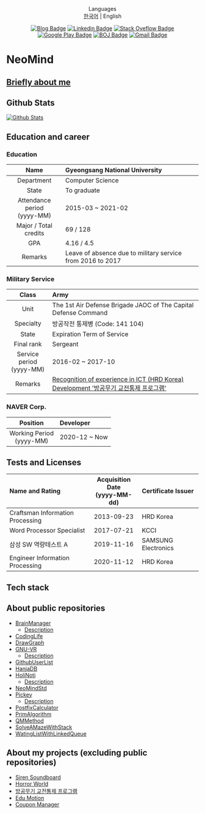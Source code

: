 <div align=center>

Languages
<br>
[한국어](NEOMIND.md) | English

[![Blog Badge](http://img.shields.io/badge/-Blog-black?style=flat-square&logo=github&link=https://neomindstd.github.io/)](https://neomindstd.github.io/) 
[![Linkedin Badge](https://img.shields.io/badge/-LinkedIn-blue?style=flat-square&logo=Linkedin&logoColor=white&link=https://www.linkedin.com/in/우진-도-b137051b1/)](https://www.linkedin.com/in/우진-도-b137051b1/) 
[![Stack Oveflow Badge](https://img.shields.io/badge/-Stack%20Overflow-FE7A16?style=flat-square&logo=StackOverflow&logoColor=white&link=https://stackoverflow.com/users/12839756/neomind?tab=profile)](https://stackoverflow.com/users/12839756/neomind?tab=profile)
[![Google Play Badge](https://img.shields.io/badge/-Google%20Play-414141?style=flat-square&logo=Google%20Play&logoColor=white&link=https://play.google.com/store/apps/developer?id=NEO+MIND)](https://play.google.com/store/apps/developer?id=NEO+MIND)
[![BOJ Badge](https://img.shields.io/badge/-/<>BOJ-087DC6?style=flat-square&link=https://www.acmicpc.net/user/neomind75)](https://www.acmicpc.net/user/neomind75)
[![Gmail Badge](https://img.shields.io/badge/-Gmail-d14836?style=flat-square&logo=Gmail&logoColor=white&link=mailto:dwj0705@gmail.com)](mailto:dwj0705@gmail.com)

</div>

# NeoMind

## [Briefly about me](README.md)

## Github Stats

[![Github Stats](https://github-readme-stats.vercel.app/api?username=NeoMindStd)](https://github.com/anuraghazra/github-readme-stats)

## Education and career

### Education
| Name | Gyeongsang National University |
|:----:|:-------------------------------|
| Department | Computer Science |
| State | To graduate |
| Attendance period <br> (yyyy-MM) | 2015-03 ~ 2021-02 |
| Major / Total credits | 69 / 128 |
| GPA | 4.16 / 4.5 |
| Remarks | Leave of absence due to military service from 2016 to 2017 |

### Military Service
| Class | Army |
|:-----:|:-----|
| Unit | The 1st Air Defense Brigade JAOC of The Capital Defense Command |
| Specialty | 방공작전 통제병 (Code: 141 104) |
| State  | Expiration Term of Service |
| Final rank | Sergeant |
| Service period <br> (yyyy-MM) | 2016-02 ~ 2017-10 |
| Remarks| [Recognition of experience in ICT (HRD Korea)](http://www.q-net.or.kr/crf006.do?id=crf00641&gSite=Q&gId=) <br> [Development '방공무기 교전통제 프로그램' ](https://neomindstd.github.io/project/aa-control/) |

### NAVER Corp.
| Position | Developer |
|:----:|:-----|
| Working Period <br> (yyyy-MM) | 2020-12 ~ Now |

## Tests and Licenses

| Name and Rating | Acquisition Date <br> (yyyy-MM-dd) | Certificate Issuer |
|:----------------|:----------------------------------:|:-------------------|
| Craftsman Information Processing | 2013-09-23 | HRD Korea |
| Word Processor Specialist | 2017-07-21 | KCCI |
| 삼성 SW 역량테스트 A | 2019-11-16 | SAMSUNG Electronics |
| Engineer Information Processing | 2020-11-12 | HRD Korea |

## Tech stack

## About public repositories
- [BrainManager](https://github.com/NeoMindStd/BrainManager)
    + [Description](https://neomindstd.github.io/project/brain-manager/)
- [CodingLife](https://github.com/NeoMindStd/CodingLife)
- [DrawGraph](https://github.com/NeoMindStd/DrawGraph)
- [GNU-VR](https://github.com/NeoMindStd/GNU-VR)
    + [Description](https://neomindstd.github.io/project/vr-shooting/)
- [GithubUserList](https://github.com/NeoMindStd/GithubUserList)
- [HanjaDB](https://github.com/NeoMindStd/HanjaDB)
- [HoliNoti](https://github.com/NeoMindStd/HoliNoti)
    + [Description](https://neomindstd.github.io/project/holinoti/)
- [NeoMindStd](https://github.com/NeoMindStd/NeoMindStd)
- [Pickey](https://github.com/NeoMindStd/Pickey)
    + [Description](https://neomindstd.github.io/project/pickey/)
- [PostfixCalculator](https://github.com/NeoMindStd/PostfixCalculator)
- [PrimAlgorithm](https://github.com/NeoMindStd/PrimAlgorithm)
- [QMMethod](https://github.com/NeoMindStd/QMMethod)
- [SolveAMazeWithStack](https://github.com/NeoMindStd/SolveAMazeWithStack)
- [WatingListWithLinkedQueue](https://github.com/NeoMindStd/WatingListWithLinkedQueue)

## About my projects (excluding public repositories)
- [Siren Soundboard](https://neomindstd.github.io/project/siren-soundboard/)
- [Horror World](https://neomindstd.github.io/project/horror-world/)
- [방공무기 교전통제 프로그램](https://neomindstd.github.io/project/aa-control/)
- [Edu Motion](https://neomindstd.github.io/project/edu-motion/)
- [Coupon Manager](https://neomindstd.github.io/project/coupon-manager/)